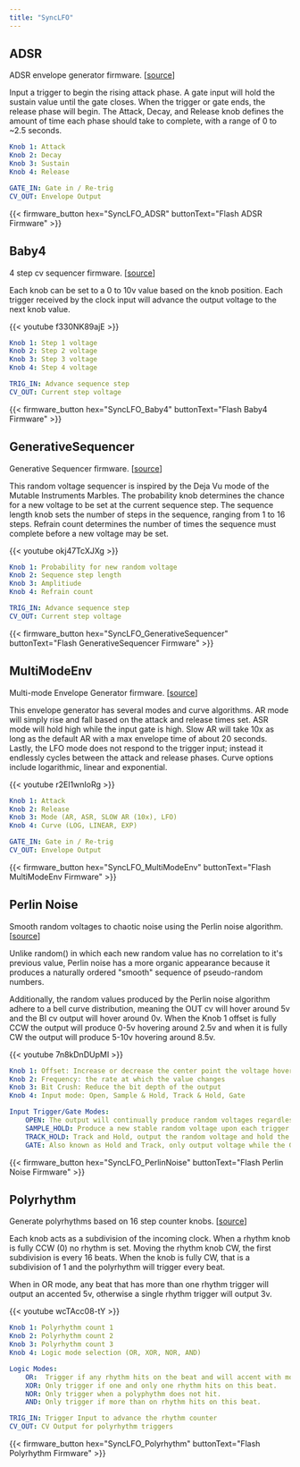 ```yaml
---
title: "SyncLFO"
---
```


## ADSR

ADSR envelope generator firmware. [[source](https://github.com/awonak/HagiwoModulove/blob/main/SyncLFO/ADSR/ADSR.ino)]

Input a trigger
to begin the rising attack phase. A gate input will hold the sustain value
until the gate closes. When the trigger or gate ends, the release phase will
begin. The Attack, Decay, and Release knob defines the amount of time each
phase should take to complete, with a range of 0 to ~2.5 seconds.

```yaml
Knob 1: Attack
Knob 2: Decay
Knob 3: Sustain
Knob 4: Release

GATE_IN: Gate in / Re-trig
CV_OUT: Envelope Output
```

{{< firmware_button hex="SyncLFO_ADSR" buttonText="Flash ADSR Firmware" >}}

## Baby4

4 step cv sequencer firmware. [[source](https://github.com/awonak/HagiwoModulove/blob/main/SyncLFO/Baby4/Baby4.ino)]

Each knob can be set to
a 0 to 10v value based on the knob position. Each trigger received by the
clock input will advance the output voltage to the next knob value.

{{< youtube f330NK89ajE >}}

```yaml
Knob 1: Step 1 voltage
Knob 2: Step 2 voltage
Knob 3: Step 3 voltage
Knob 4: Step 4 voltage

TRIG_IN: Advance sequence step
CV_OUT: Current step voltage
```

{{< firmware_button hex="SyncLFO_Baby4" buttonText="Flash Baby4 Firmware" >}}

## GenerativeSequencer

Generative Sequencer firmware. [[source](https://github.com/awonak/HagiwoModulove/blob/main/SyncLFO/GenerativeSequencer/GenerativeSequencer.ino)]

This random voltage
sequencer is inspired by the Deja Vu mode of the Mutable Instruments Marbles.
The probability knob determines the chance for a new voltage to be set at the
current sequence step. The sequence length knob sets the number of steps
in the sequence, ranging from 1 to 16 steps. Refrain count determines the
number of times the sequence must complete before a new voltage may be set.

{{< youtube okj47TcXJXg >}}

```yaml
Knob 1: Probability for new random voltage
Knob 2: Sequence step length
Knob 3: Amplitiude
Knob 4: Refrain count

TRIG_IN: Advance sequence step
CV_OUT: Current step voltage
```

{{< firmware_button hex="SyncLFO_GenerativeSequencer" buttonText="Flash GenerativeSequencer Firmware" >}}

## MultiModeEnv

Multi-mode Envelope Generator firmware. [[source](https://github.com/awonak/HagiwoModulove/blob/main/SyncLFO/MultiModeEnv/MultiModeEnv.ino)]

This envelope generator has several modes and curve algorithms. AR mode will
simply rise and fall based on the attack and release times set. ASR mode will
hold high while the input gate is high. Slow AR will take 10x as long as the
default AR with a max envelope time of about 20 seconds. Lastly, the LFO mode
does not respond to the trigger input; instead it endlessly cycles between the
attack and release phases. Curve options include logarithmic, linear and
exponential.

{{< youtube r2EI1wnIoRg >}}

```yaml
Knob 1: Attack
Knob 2: Release
Knob 3: Mode (AR, ASR, SLOW AR (10x), LFO)
Knob 4: Curve (LOG, LINEAR, EXP)

GATE_IN: Gate in / Re-trig
CV_OUT: Envelope Output
```

{{< firmware_button hex="SyncLFO_MultiModeEnv" buttonText="Flash MultiModeEnv Firmware" >}}

## Perlin Noise

Smooth random voltages to chaotic noise using the Perlin noise algorithm. [[source](https://github.com/awonak/HagiwoModulove/blob/main/SyncLFO/PerlinNoise/PerlinNoise.ino)]

Unlike random() in which each new random value has no correlation to it's
previous value, Perlin noise has a more organic appearance because it
produces a naturally ordered "smooth" sequence of pseudo-random numbers.

Additionally, the random values produced by the Perlin noise algorithm
adhere to a bell curve distribution, meaning the OUT cv will hover around
5v and the BI cv output will hover around 0v. When the Knob 1 offset is
fully CCW the output will produce 0-5v hovering around 2.5v and when it is
fully CW the output will produce 5-10v hovering around 8.5v.

{{< youtube 7n8kDnDUpMI >}}

```yaml
Knob 1: Offset: Increase or decrease the center point the voltage hovers around
Knob 2: Frequency: the rate at which the value changes
Knob 3: Bit Crush: Reduce the bit depth of the output
Knob 4: Input mode: Open, Sample & Hold, Track & Hold, Gate

Input Trigger/Gate Modes:
    OPEN: The output will continually produce random voltages regardless of CLK input.
    SAMPLE_HOLD: Produce a new stable random voltage upon each trigger input.
    TRACK_HOLD: Track and Hold, output the random voltage and hold the value upon gate input.
    GATE: Also known as Hold and Track, only output voltage while the Gate input is high.

```

{{< firmware_button hex="SyncLFO_PerlinNoise" buttonText="Flash Perlin Noise Firmware" >}}


## Polyrhythm

Generate polyrhythms based on 16 step counter knobs. [[source](https://github.com/awonak/HagiwoModulove/blob/main/SyncLFO/Polyrhythm/Polyrhythm.ino)]

Each knob acts as a subdivision of the incoming clock. When a rhythm knob
is fully CCW (0) no rhythm is set. Moving the rhythm knob CW, the first
subdivision is every 16 beats. When the knob is fully CW, that is a
subdivision of 1 and the polyrhythm will trigger every beat.

When in OR mode, any beat that has more than one rhythm trigger will output
an accented 5v, otherwise a single rhythm trigger will output 3v.

{{< youtube wcTAcc08-tY >}}

```yaml
Knob 1: Polyrhythm count 1
Knob 2: Polyrhythm count 2
Knob 3: Polyrhythm count 3
Knob 4: Logic mode selection (OR, XOR, NOR, AND)

Logic Modes:
    OR:  Trigger if any rhythm hits on the beat and will accent with more than one hit.
    XOR: Only trigger if one and only one rhythm hits on this beat.
    NOR: Only trigger when a polyphythm does not hit.
    AND: Only trigger if more than on rhythm hits on this beat.

TRIG_IN: Trigger Input to advance the rhythm counter
CV_OUT: CV Output for polyrhythm triggers
```

{{< firmware_button hex="SyncLFO_Polyrhythm" buttonText="Flash Polyrhythm Firmware" >}}

